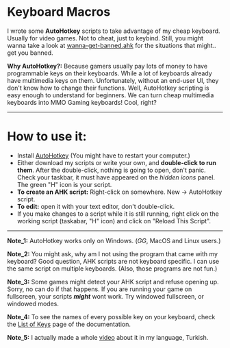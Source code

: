 # Keyboard Macros
I wrote some **AutoHotkey** scripts to take advantage of my cheap keyboard. Usually for video games. Not to cheat, just to keybind. Still, you might wanna take a look at [wanna-get-banned.ahk](https://github.com/KIRPAT/keyboard-macros/blob/master/wanna-get-banned.ahk) for the situations that might.. get you banned. 

**Why AutoHotkey?:** Because gamers usually pay lots of money to have programmable keys on their keyboards. While a lot of keyboards already have multimedia keys on them. Unfortunately, without an end-user UI, they don't know how to change their functions. Well, AutoHotkey scripting is easy enough to understand for beginners. We can turn cheap multimedia keyboards into MMO Gaming keyboards! Cool, right?  

---
# How to use it:
* Install [AutoHotkey](https://www.autohotkey.com/) (You might have to restart your computer.)
* Either download my scripts or write your own, and **double-click to run them**. After the double-click, nothing is going to open, don't panic. Check your taskbar, it must have appeared on the *hidden icons* panel. The green "H" icon is your script. 
* **To create an AHK script:** Right-click on somewhere. New -> AutoHotkey script.
* **To edit:** open it with your text editor, don't double-click.
* If you make changes to a script while it is still running, right click on the working script (taskabar, "H" icon) and click on "Reload This Script".

---
**Note_1:** AutoHotkey works only on Windows. (*GG*, MacOS and Linux users.) 

**Note_2:** You might ask, why am I not using the program that came with my keyboard? Good question, AHK scripts are not keyboard specific. I can use the same script on multiple keyboards. (Also, those programs are not fun.)

**Note_3:** Some games might detect your AHK script and refuse opening up. Sorry, no can do if that happens. If you are running your game on fullscreen, your scripts ***might*** wont work. Try windowed fullscreen, or windowed modes. 

**Note_4:** To see the names of every possible key on your keyboard, check the [List of Keys](https://www.autohotkey.com/docs/KeyList.htm) page of the documentation.

**Note_5:** I actually made a whole [video](https://youtu.be/aZVNEJgHlrA) about it in my language, Turkish.  